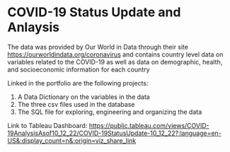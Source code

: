 # COVID-19 Status Update and Anlaysis 
The data was provided by Our World in Data through their site https://ourworldindata.org/coronavirus
and contains country level data on variables related to the COVID-19 as well as 
data on demographic, health, and socioeconomic information for each country

Linked in the portfolio are the following projects:
1. A Data Dictionary on the variables in the data
2. The three csv files used in the database 
3. The SQL file for exploring, engineering and organizing the data

Link to Tableau Dashboard: https://public.tableau.com/views/COVID-19AnalysisAsof10_12_22/COVID-19StatusUpdate-10_12_22?:language=en-US&:display_count=n&:origin=viz_share_link
